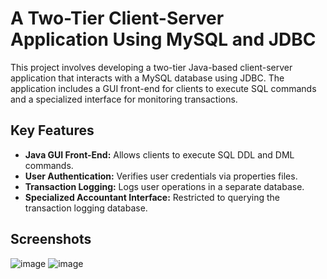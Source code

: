 # A Two-Tier Client-Server Application Using MySQL and JDBC

This project involves developing a two-tier Java-based client-server application that interacts with a MySQL database using JDBC. The application includes a GUI front-end for clients to execute SQL commands and a specialized interface for monitoring transactions.

## Key Features
- **Java GUI Front-End:** Allows clients to execute SQL DDL and DML commands.
- **User Authentication:** Verifies user credentials via properties files.
- **Transaction Logging:** Logs user operations in a separate database.
- **Specialized Accountant Interface:** Restricted to querying the transaction logging database.

## Screenshots
![image](https://github.com/user-attachments/assets/9638a116-33aa-4755-9596-71a43cc5bf77)
![image](https://github.com/user-attachments/assets/8d9a8c12-a579-4836-b844-850cb547b5e0)



